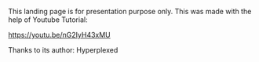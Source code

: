 This landing page is for presentation purpose only.
This was made with the help of Youtube Tutorial:

https://youtu.be/nG2IyH43xMU

Thanks to its author: Hyperplexed
